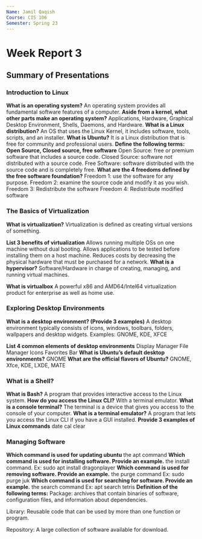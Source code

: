 ```yaml
---
Name: Jamil Qaqish
Course: CIS 106
Semester: Spring 23
---
```


# Week Report 3

## Summary of Presentations

### Introduction to Linux
**What is an operating system?**
An operating system provides all fundamental software features of a computer.
**Aside from a kernel, what other parts make an operating system?**
Applications, Hardware, Graphical Desktop Environment, Shells, Daemons, and Hardware.
**What is a Linux distribution?**
An OS that uses the Linux Kernel, it includes software, tools, scripts, and an installer.
**What is Ubuntu?**
It is a Linux distribution that is free for community and professional users.
**Define the following terms: Open Source, Closed source, free software**
Open Source: free or premium software that includes a source code.
Closed Source: software not distributed with a source code.
Free Software: software distributed with the source code and is completely free.
**What are the 4 freedoms defined by the free software foundation?**
Freedom 1: use the software for any purpose.
Freedom 2: examine the source code and modify it as you wish.
Freedom 3: Redistribute the software
Freedom 4: Redistribute modified software
### The Basics of Virtualization

**What is virtualization?**
Virtualization is defined as creating virtual versions of something.

**List 3 benefits of virtualization**
Allows running multiple OSs on one machine without dual booting.
Allows applications to be tested before installing them on a host machine.
Reduces costs by decreasing the physical hardware that must be purchased for a network.
**What is a hypervisor?**
Software/Hardware in charge of creating, managing, and running virtual machines.

**What is virtualbox**
A powerful x86 and AMD64/Intel64 virtualization product for enterprise as well as home use.
### Exploring Desktop Environments

**What is a desktop environment? (Provide 3 examples)**
A desktop environment typically consists of icons, windows, toolbars, folders, wallpapers and desktop widgets.
Examples: GNOME, KDE, XFCE

**List 4 common elements of desktop environments**
Display Manager
File Manager
Icons
Favorites Bar
**What is Ubuntu’s default desktop environments?**
GNOME
**What are the official flavors of Ubuntu?**
GNOME, Xfce, KDE, LXDE, MATE
### What is a Shell?

**What is Bash?**
A program that provides interactive access to the Linux system.
**How do you access the Linux CLI?**
With a terminal emulator.
**What is a console terminal?**
The terminal is a device that gives you access to the console of your computer.
**What is a terminal emulator?**
A program that lets you access the Linux CLI if you have a GUI installed.
**Provide 3 examples of Linux commands**
date
cal
clear
### Managing Software

**Which command is used for updating ubuntu**
the apt command
**Which command is used for installing software. Provide an example.**
the install command. Ex: sudo apt install dragonplayer
**Which command is used for removing software. Provide an example.**
the purge command Ex: sudo purge juk
**Which command is used for searching for software. Provide an example.**
the search command Ex: apt search tetris
**Definition of the following terms:**
Package: archives that contain binaries of software, configuration files, and information about dependencies.

Library: Reusable code that can be used by more than one function or program.

Repository: A large collection of software available for download.